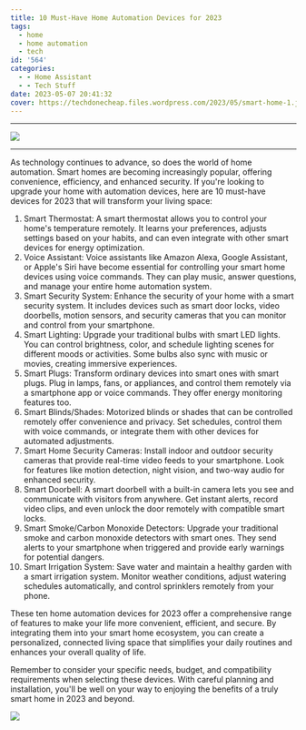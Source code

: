 ```yaml
---
title: 10 Must-Have Home Automation Devices for 2023
tags:
  - home
  - home automation
  - tech
id: '564'
categories:
  - - Home Assistant
  - - Tech Stuff
date: 2023-05-07 20:41:32
cover: https://techdonecheap.files.wordpress.com/2023/05/smart-home-1.jpg
---
```


* * *

![](https://techdonecheap.files.wordpress.com/2023/05/smart-home-1.jpg?w=1024)

* * *

As technology continues to advance, so does the world of home automation. Smart homes are becoming increasingly popular, offering convenience, efficiency, and enhanced security. If you're looking to upgrade your home with automation devices, here are 10 must-have devices for 2023 that will transform your living space:

1.  Smart Thermostat: A smart thermostat allows you to control your home's temperature remotely. It learns your preferences, adjusts settings based on your habits, and can even integrate with other smart devices for energy optimization.
2.  Voice Assistant: Voice assistants like Amazon Alexa, Google Assistant, or Apple's Siri have become essential for controlling your smart home devices using voice commands. They can play music, answer questions, and manage your entire home automation system.
3.  Smart Security System: Enhance the security of your home with a smart security system. It includes devices such as smart door locks, video doorbells, motion sensors, and security cameras that you can monitor and control from your smartphone.
4.  Smart Lighting: Upgrade your traditional bulbs with smart LED lights. You can control brightness, color, and schedule lighting scenes for different moods or activities. Some bulbs also sync with music or movies, creating immersive experiences.
5.  Smart Plugs: Transform ordinary devices into smart ones with smart plugs. Plug in lamps, fans, or appliances, and control them remotely via a smartphone app or voice commands. They offer energy monitoring features too.
6.  Smart Blinds/Shades: Motorized blinds or shades that can be controlled remotely offer convenience and privacy. Set schedules, control them with voice commands, or integrate them with other devices for automated adjustments.
7.  Smart Home Security Cameras: Install indoor and outdoor security cameras that provide real-time video feeds to your smartphone. Look for features like motion detection, night vision, and two-way audio for enhanced security.
8.  Smart Doorbell: A smart doorbell with a built-in camera lets you see and communicate with visitors from anywhere. Get instant alerts, record video clips, and even unlock the door remotely with compatible smart locks.
9.  Smart Smoke/Carbon Monoxide Detectors: Upgrade your traditional smoke and carbon monoxide detectors with smart ones. They send alerts to your smartphone when triggered and provide early warnings for potential dangers.
10.  Smart Irrigation System: Save water and maintain a healthy garden with a smart irrigation system. Monitor weather conditions, adjust watering schedules automatically, and control sprinklers remotely from your phone.

These ten home automation devices for 2023 offer a comprehensive range of features to make your life more convenient, efficient, and secure. By integrating them into your smart home ecosystem, you can create a personalized, connected living space that simplifies your daily routines and enhances your overall quality of life.

Remember to consider your specific needs, budget, and compatibility requirements when selecting these devices. With careful planning and installation, you'll be well on your way to enjoying the benefits of a truly smart home in 2023 and beyond.

![](https://techdonecheap.files.wordpress.com/2023/05/techpredatormedbaner.jpg?w=723)